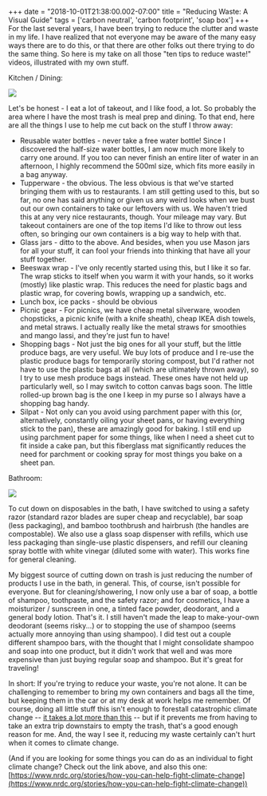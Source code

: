 +++
date = "2018-10-01T21:38:00.002-07:00"
title = "Reducing Waste: A Visual Guide"
tags = ['carbon neutral', 'carbon footprint', 'soap box']
+++
For the last several years, I have been trying to reduce the clutter and waste in my life.  I have realized that not everyone may be aware of the many easy ways there are to do this, or that there are other folks out there trying to do the same thing.  So here is my take on all those "ten tips to reduce waste!" videos, illustrated with my own stuff.

Kitchen / Dining:

<img src="https://1.bp.blogspot.com/-3p_JceKsw4k/W7LyRofa_hI/AAAAAAAAW8w/twOZ1p7Et0sHtKTs8e92B94xoq33ROC3ACKgBGAs/s1600/IMG_20180722_162956.jpg"/>

Let's be honest - I eat a lot of takeout, and I like food, a lot.  So probably the area where I have the most trash is meal prep and dining.  To that end, here are all the things I use to help me cut back on the stuff I throw away:

<ul style="text-align: left;"><li>Reusable water bottles - never take a free water bottle!  Since I discovered the half-size water bottles, I am now much more likely to carry one around.  If you too can never finish an entire liter of water in an afternoon, I highly recommend the 500ml size, which fits more easily in a bag anyway.</li><li>Tupperware - the obvious.  The less obvious is that we've started bringing them with us to restaurants.  I am still getting used to this, but so far, no one has said anything or given us any weird looks when we bust out our own containers to take our leftovers with us.  We haven't tried this at any very nice restaurants, though.  Your mileage may vary.  But takeout containers are one of the top items I'd like to throw out less often, so bringing our own containers is a big way to help with that.</li><li>Glass jars - ditto to the above.  And besides, when you use Mason jars for all your stuff, it can fool your friends into thinking that have all your stuff together.</li><li>Beeswax wrap - I've only recently started using this, but I like it so far.  The wrap sticks to itself when you warm it with your hands, so it works (mostly) like plastic wrap.  This reduces the need for plastic bags and plastic wrap, for covering bowls, wrapping up a sandwich, etc.</li><li>Lunch box, ice packs - should be obvious</li><li>Picnic gear - For picnics, we have cheap metal silverware, wooden chopsticks, a picnic knife (with a knife sheath), cheap IKEA dish towels, and metal straws.  I actually really like the metal straws for smoothies and mango lassi, and they're just fun to have!</li><li>Shopping bags - Not just the big ones for all your stuff, but the little produce bags, are very useful.  We buy lots of produce and I re-use the plastic produce bags for temporarily storing compost, but I'd rather not have to use the plastic bags at all (which are ultimately thrown away), so I try to use mesh produce bags instead.  These ones have not held up particularly well, so I may switch to cotton canvas bags soon.  The little rolled-up brown bag is the one I keep in my purse so I always have a shopping bag handy.</li><li>Silpat - Not only can you avoid using parchment paper with this (or, alternatively, constantly oiling your sheet pans, or having everything stick to the pan), these are amazingly good for baking.  I still end up using parchment paper for some things, like when I need a sheet cut to fit inside a cake pan, but this fiberglass mat significantly reduces the need for parchment or cooking spray for most things you bake on a sheet pan.</li></ul>

Bathroom:

<img src="https://1.bp.blogspot.com/-1u33Tpxqj5Y/W7LyRm7cc5I/AAAAAAAAW8w/yTjqgw63OZAg9YI-tZVl7ozooUqENi79ACKgBGAs/s1600/IMG_20180722_163619.jpg"/>

To cut down on disposables in the bath, I have switched to using a safety razor (standard razor blades are super cheap and recyclable), bar soap (less packaging), and bamboo toothbrush and hairbrush (the handles are compostable).  We also use a glass soap dispenser with refills, which use less packaging than single-use plastic dispensers, and refill our cleaning spray bottle with white vinegar (diluted some with water).  This works fine for general cleaning.

My biggest source of cutting down on trash is just reducing the number of products I use in the bath, in general.  This, of course, isn't possible for everyone.  But for cleaning/showering, I now only use a bar of soap, a bottle of shampoo, toothpaste, and the safety razor; and for cosmetics, I have a moisturizer / sunscreen in one, a tinted face powder, deodorant, and a general body lotion.  That's it.  I still haven't made the leap to make-your-own deodorant (seems risky...) or to stopping the use of shampoo (seems actually more annoying than using shampoo).  I did test out a couple different shampoo bars, with the thought that I might consolidate shampoo and soap into one product, but it didn't work that well and was more expensive than just buying regular soap and shampoo.  But it's great for traveling!

In short: If you're trying to reduce your waste, you're not alone.  It can be challenging to remember to bring my own containers and bags all the time, but keeping them in the car or at my desk at work helps me remember.  Of course, doing all little stuff this isn't enough to forestall catastrophic climate change -- [it takes a lot more than this](https://www.popsci.com/how-to-stop-climate-change#page-5) -- but if it prevents me from having to take an extra trip downstairs to empty the trash, that's a good enough reason for me.  And, the way I see it, reducing my waste certainly can't hurt when it comes to climate change.

(And if you are looking for some things you can do as an individual to fight climate change?  Check out the link above, and also this one: [https://www.nrdc.org/stories/how-you-can-help-fight-climate-change](https://www.nrdc.org/stories/how-you-can-help-fight-climate-change))
